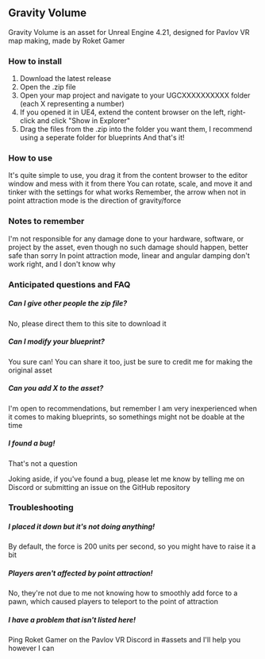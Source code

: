 ## Gravity Volume
Gravity Volume is an asset for Unreal Engine 4.21, designed for Pavlov VR map making, made by Roket Gamer

### How to install
1. Download the latest release
2. Open the .zip file
3. Open your map project and navigate to your UGCXXXXXXXXXX folder (each X representing a number)
4. If you opened it in UE4, extend the content browser on the left, right-click and click "Show in Explorer"
5. Drag the files from the .zip into the folder you want them, I recommend using a seperate folder for blueprints
And that's it!

### How to use
It's quite simple to use, you drag it from the content browser to the editor window and mess with it from there
You can rotate, scale, and move it and tinker with the settings for what works
Remember, the arrow when not in point attraction mode is the direction of gravity/force

### Notes to remember
I'm not responsible for any damage done to your hardware, software, or project by the asset, even though no such damage should happen, better safe than sorry
In point attraction mode, linear and angular damping don't work right, and I don't know why

### Anticipated questions and FAQ
##### Can I give other people the zip file?
No, please direct them to this site to download it

##### Can I modify your blueprint?
You sure can! You can share it too, just be sure to credit me for making the original asset

##### Can you add X to the asset?
I'm open to recommendations, but remember I am very inexperienced when it comes to making blueprints, so somethings might not be doable at the time

##### I found a bug!
That's not a question

Joking aside, if you've found a bug, please let me know by telling me on Discord or submitting an issue on the GitHub repository

### Troubleshooting
##### I placed it down but it's not doing anything!
By default, the force is 200 units per second, so you might have to raise it a bit

##### Players aren't affected by point attraction!
No, they're not due to me not knowing how to smoothly add force to a pawn, which caused players to teleport to the point of attraction

##### I have a problem that isn't listed here!
Ping Roket Gamer on the Pavlov VR Discord in #assets and I'll help you however I can
 
